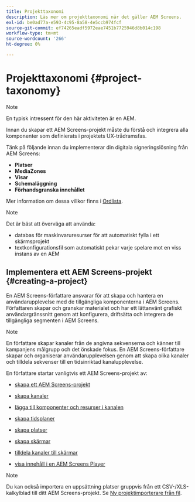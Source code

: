 ```yaml
---
title: Projekttaxonomi
description: Läs mer om projekttaxonomi när det gäller AEM Screens.
exl-id: be0ad77a-e593-4c95-8a58-4e5ccb974fcf
source-git-commit: ef74265eadf5972eae7451b7725946d8b014c198
workflow-type: tm+mt
source-wordcount: '266'
ht-degree: 0%

---
```


# Projekttaxonomi {#project-taxonomy}

>[!NOTE]
>
>En typisk intressent för den här aktiviteten är en AEM.

Innan du skapar ett AEM Screens-projekt måste du förstå och integrera alla komponenter som definierats i projektets UX-trådramsfas.

Tänk på följande innan du implementerar din digitala signeringslösning från AEM Screens:

* **Platser**
* **MediaZones**
* **Visar**
* **Schemaläggning**
* **Förhandsgranska innehållet**

Mer information om dessa villkor finns i [Ordlista](https://experienceleague.adobe.com/en/docs/experience-manager-screens/user-guide/overview/screens-glossary).

>[!NOTE]
>
>Det är bäst att överväga att använda:
>
>* databas för maskinvaruresurser för att automatiskt fylla i ett skärmsprojekt
>* textkonfigurationsfil som automatiskt pekar varje spelare mot en viss instans av en AEM

## Implementera ett AEM Screens-projekt {#creating-a-project}

En AEM Screens-författare ansvarar för att skapa och hantera en användarupplevelse med de tillgängliga komponenterna i AEM Screens. Författaren skapar och granskar materialet och har ett lättanvänt grafiskt användargränssnitt genom att konfigurera, driftsätta och integrera de tillgängliga segmenten i AEM Screens.

>[!NOTE]
>
>En författare skapar kanaler från de angivna sekvenserna och känner till kampanjens målgrupp och det önskade fokus. En AEM Screens-författare skapar och organiserar användarupplevelsen genom att skapa olika kanaler och tilldela sekvenser till en tidsinriktad kanalupplevelse.

En författare startar vanligtvis ett AEM Screens-projekt av:

* [skapa ett AEM Screens-projekt](https://experienceleague.adobe.com/en/docs/experience-manager-screens/user-guide/authoring/setting-up-projects/creating-a-screens-project)
* [skapa kanaler](https://experienceleague.adobe.com/en/docs/experience-manager-screens/user-guide/authoring/setting-up-projects/managing-channels)
* [lägga till komponenter och resurser i kanalen](https://experienceleague.adobe.com/en/docs/experience-manager-screens/user-guide/authoring/product-features/adding-components-to-a-channel)
* [skapa tidsplaner](https://experienceleague.adobe.com/en/docs/experience-manager-screens/user-guide/authoring/setting-up-projects/managing-schedules)
* [skapa platser](https://experienceleague.adobe.com/en/docs/experience-manager-screens/user-guide/authoring/setting-up-projects/managing-locations)
* [skapa skärmar](https://experienceleague.adobe.com/en/docs/experience-manager-screens/user-guide/authoring/setting-up-projects/managing-displays)
* [tilldela kanaler till skärmar](https://experienceleague.adobe.com/en/docs/experience-manager-screens/user-guide/authoring/setting-up-projects/assigning-channels/channel-assignment)

* [visa innehåll i en AEM Screens Player](https://experienceleague.adobe.com/en/docs/experience-manager-screens/user-guide/administering/working-with-screens-player)

>[!NOTE]
>Du kan också importera en uppsättning platser gruppvis från ett CSV-/XLS-kalkylblad till ditt AEM Screens-projekt. Se [Ny projektimporterare från fil](https://experienceleague.adobe.com/en/docs/experience-manager-screens/user-guide/administering/project-importer).
